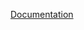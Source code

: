 [Documentation](https://prairie-jelly-67e.notion.site/Estructura-de-carpetas-6226a18b86004e6ebaad8333c0b98f24)
